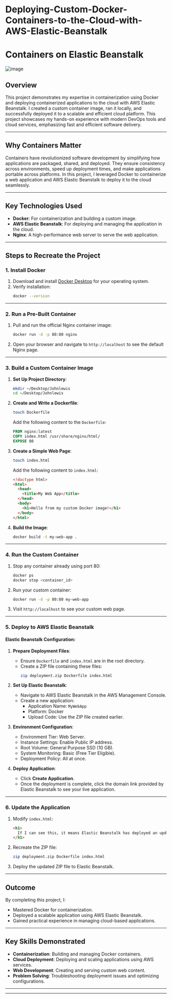 # Deploying-Custom-Docker-Containers-to-the-Cloud-with-AWS-Elastic-Beanstalk

# Containers on Elastic Beanstalk
![image](https://github.com/user-attachments/assets/2d3c42e0-12c1-4214-ac76-68cf50abf349)

## Overview

This project demonstrates my expertise in containerization using Docker and deploying containerized applications to the cloud with AWS Elastic Beanstalk. I created a custom container image, ran it locally, and successfully deployed it to a scalable and efficient cloud platform. This project showcases my hands-on experience with modern DevOps tools and cloud services, emphasizing fast and efficient software delivery.

---

## Why Containers Matter

Containers have revolutionized software development by simplifying how applications are packaged, shared, and deployed. They ensure consistency across environments, speed up deployment times, and make applications portable across platforms. In this project, I leveraged Docker to containerize a web application and AWS Elastic Beanstalk to deploy it to the cloud seamlessly.

---

## Key Technologies Used

- **Docker**: For containerization and building a custom image.
- **AWS Elastic Beanstalk**: For deploying and managing the application in the cloud.
- **Nginx**: A high-performance web server to serve the web application.

---

## Steps to Recreate the Project

### 1. Install Docker

1. Download and install [Docker Desktop](https://www.docker.com/products/docker-desktop) for your operating system.
2. Verify installation:
   ```bash
   docker --version
   ```

---

### 2. Run a Pre-Built Container

1. Pull and run the official Nginx container image:
   ```bash
   docker run -d -p 80:80 nginx
   ```
2. Open your browser and navigate to `http://localhost` to see the default Nginx page.

---

### 3. Build a Custom Container Image

1. **Set Up Project Directory**:
   ```bash
   mkdir ~/Desktop/Johnlewis
   cd ~/Desktop/Johnlewis
   ```

2. **Create and Write a Dockerfile**:
   ```bash
   touch Dockerfile
   ```
   Add the following content to the `Dockerfile`:
   ```dockerfile
   FROM nginx:latest
   COPY index.html /usr/share/nginx/html/
   EXPOSE 80
   ```

3. **Create a Simple Web Page**:
   ```bash
   touch index.html
   ```
   Add the following content to `index.html`:
   ```html
   <!doctype html>
   <html>
     <head>
       <title>My Web App</title>
     </head>
     <body>
       <h1>Hello from my custom Docker image!</h1>
     </body>
   </html>
   ```

4. **Build the Image**:
   ```bash
   docker build -t my-web-app .
   ```

---

### 4. Run the Custom Container

1. Stop any container already using port 80:
   ```bash
   docker ps
   docker stop <container_id>
   ```
2. Run your custom container:
   ```bash
   docker run -d -p 80:80 my-web-app
   ```
3. Visit `http://localhost` to see your custom web page.

---

### 5. Deploy to AWS Elastic Beanstalk

#### Elastic Beanstalk Configuration:

1. **Prepare Deployment Files**:
   - Ensure `Dockerfile` and `index.html` are in the root directory.
   - Create a ZIP file containing these files:
     ```bash
     zip deployment.zip Dockerfile index.html
     ```

2. **Set Up Elastic Beanstalk**:
   - Navigate to AWS Elastic Beanstalk in the AWS Management Console.
   - Create a new application:
     - Application Name: `MyWebApp`
     - Platform: Docker
     - Upload Code: Use the ZIP file created earlier.

3. **Environment Configuration**:
   - Environment Tier: Web Server.
   - Instance Settings: Enable Public IP address.
   - Root Volume: General Purpose SSD (10 GB).
   - System Monitoring: Basic (Free Tier Eligible).
   - Deployment Policy: All at once.

4. **Deploy Application**:
   - Click **Create Application**.
   - Once the deployment is complete, click the domain link provided by Elastic Beanstalk to see your live application.

---

### 6. Update the Application

1. Modify `index.html`:
   ```html
   <h1>
     If I can see this, it means Elastic Beanstalk has deployed an updated version of my work.
   </h1>
   ```
2. Recreate the ZIP file:
   ```bash
   zip deployment.zip Dockerfile index.html
   ```
3. Deploy the updated ZIP file to Elastic Beanstalk.

---

## Outcome

By completing this project, I:
- Mastered Docker for containerization.
- Deployed a scalable application using AWS Elastic Beanstalk.
- Gained practical experience in managing cloud-based applications.

---

## Key Skills Demonstrated

- **Containerization**: Building and managing Docker containers.
- **Cloud Deployment**: Deploying and scaling applications using AWS services.
- **Web Development**: Creating and serving custom web content.
- **Problem Solving**: Troubleshooting deployment issues and optimizing configurations.

---
---
